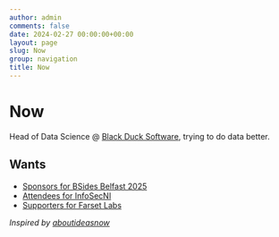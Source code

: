 ```yaml
---
author: admin
comments: false
date: 2024-02-27 00:00:00+00:00
layout: page
slug: Now
group: navigation
title: Now
---
```


# Now

Head of Data Science @ [Black Duck Software](https://blackduck.com/), trying to do data better.

## Wants

* [Sponsors for BSides Belfast 2025](https://bsidesbelfast.org/)
* [Attendees for InfoSecNI](https://infosecni.net/)
* [Supporters for Farset Labs](https://www.farsetlabs.org.uk/support/donate/)

_Inspired by [aboutideasnow](https://aboutideasnow.com/about)_

